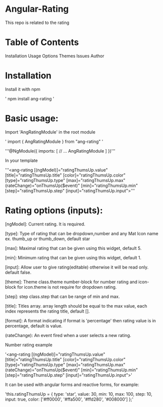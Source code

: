 # Angular-Rating
This repo is related to the rating

# Table of Contents
Installation
Usage
Options
Themes
Issues
Author

# Installation
Install it with npm

' npm install ang-rating '

# Basic usage:
Import 'AngRatingModule' in the root module

' import { AngRatingModule } from "ang-rating" '

'''@NgModule({
  imports: [
    // ...
    AngRatingModule
  ]
})'''

In your template

'''<ang-rating [(ngModel)]="ratingThumsUp.value" [title]="ratingThumsUp.title"
[color]="ratingThumsUp.color" [type]="ratingThumsUp.type" [max]="ratingThumsUp.max" (rateChange)="onThumsUp($event)"
[min]="ratingThumsUp.min" [step]="ratingThumsUp.step" [input]="ratingThumsUp.input"></ang-rating>'''


# Rating options (inputs):
[ngModel]: Current rating. It is required.

[type]: Type of rating that can be dropdown,number and any Mat Icon name ex. thumb_up or thumb_down, default star

[max]: Maximal rating that can be given using this widget, default 5.

[min]: Minimum rating that can be given using this widget, default 1.

[input]: Allow user to give rating(editable) otherwise it will be read only. default false.

[theme]: Theme class.theme number-block for number rating and icon-block for icon.theme is not require for dropdown rating.

[step]: step class.step that can be range of min and max.

[title]: Titles array. array length should be equal to the max value, each index represents the rating title, default [].

[format]: A format indicating if format is 'percentage' then rating value is in percentage, default is value.

(rateChange): An event fired when a user selects a new rating.


Number rating example

'<ang-rating [(ngModel)]="ratingThumsUp.value" [title]="ratingThumsUp.title"
[color]="ratingThumsUp.color" [type]="ratingThumsUp.type" [max]="ratingThumsUp.max" (rateChange)="onThumsUp($event)"
[min]="ratingThumsUp.min" [step]="ratingThumsUp.step" [input]="ratingThumsUp.input"></ang-rating>'

It can be used with angular forms and reactive forms, for example:

   'this.ratingThumsUp = {
        type: 'star',
        value: 30,
        min: 10,
        max: 100,
        step: 10,
        input: true,
        color: ['#ff0000', '#ffa500', '#ffd280', '#008000']
    };'

